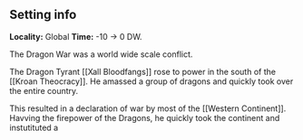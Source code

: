 ## Setting info
**Locality:** Global
**Time:** -10 -> 0 DW.


The Dragon War was a world wide scale conflict.

The Dragon Tyrant [[Xall Bloodfangs]] rose to power in the south of the [[Kroan Theocracy]]. He amassed a group of dragons and quickly  took over the entire country. 

This resulted in a declaration of war by most of the [[Western Continent]]. Havving the firepower of the Dragons, he quickly took the continent and instutituted a 